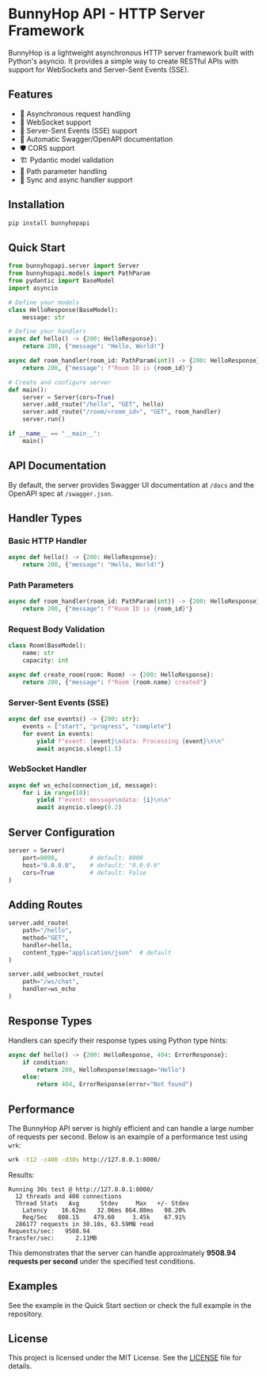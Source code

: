 # BunnyHop API - HTTP Server Framework

BunnyHop is a lightweight asynchronous HTTP server framework built with Python's asyncio. It provides a simple way to create RESTful APIs with support for WebSockets and Server-Sent Events (SSE).

## Features

- 🚀 Asynchronous request handling
- 📡 WebSocket support
- 🔄 Server-Sent Events (SSE) support
- 📝 Automatic Swagger/OpenAPI documentation
- 🛡️ CORS support
- 🏗️ Pydantic model validation
- 📌 Path parameter handling
- 🔄 Sync and async handler support

## Installation

```bash
pip install bunnyhopapi
```

## Quick Start

```python
from bunnyhopapi.server import Server
from bunnyhopapi.models import PathParam
from pydantic import BaseModel
import asyncio

# Define your models
class HelloResponse(BaseModel):
    message: str

# Define your handlers
async def hello() -> {200: HelloResponse}:
    return 200, {"message": "Hello, World!"}

async def room_handler(room_id: PathParam(int)) -> {200: HelloResponse}:
    return 200, {"message": f"Room ID is {room_id}"}

# Create and configure server
def main():
    server = Server(cors=True)
    server.add_route("/hello", "GET", hello)
    server.add_route("/room/<room_id>", "GET", room_handler)
    server.run()

if __name__ == "__main__":
    main()
```

## API Documentation

By default, the server provides Swagger UI documentation at `/docs` and the OpenAPI spec at `/swagger.json`.

## Handler Types

### Basic HTTP Handler

```python
async def hello() -> {200: HelloResponse}:
    return 200, {"message": "Hello, World!"}
```

### Path Parameters

```python
async def room_handler(room_id: PathParam(int)) -> {200: HelloResponse}:
    return 200, {"message": f"Room ID is {room_id}"}
```

### Request Body Validation

```python
class Room(BaseModel):
    name: str
    capacity: int

async def create_room(room: Room) -> {200: HelloResponse}:
    return 200, {"message": f"Room {room.name} created"}
```

### Server-Sent Events (SSE)

```python
async def sse_events() -> {200: str}:
    events = ["start", "progress", "complete"]
    for event in events:
        yield f"event: {event}\ndata: Processing {event}\n\n"
        await asyncio.sleep(1.5)
```

### WebSocket Handler

```python
async def ws_echo(connection_id, message):
    for i in range(10):
        yield f"event: message\ndata: {i}\n\n"
        await asyncio.sleep(0.2)
```

## Server Configuration

```python
server = Server(
    port=8000,         # default: 8000
    host="0.0.0.0",    # default: "0.0.0.0"
    cors=True          # default: False
)
```

## Adding Routes

```python
server.add_route(
    path="/hello",
    method="GET",
    handler=hello,
    content_type="application/json"  # default
)

server.add_websocket_route(
    path="/ws/chat",
    handler=ws_echo
)
```

## Response Types

Handlers can specify their response types using Python type hints:

```python
async def hello() -> {200: HelloResponse, 404: ErrorResponse}:
    if condition:
        return 200, HelloResponse(message="Hello")
    else:
        return 404, ErrorResponse(error="Not found")
```

## Performance

The BunnyHop API server is highly efficient and can handle a large number of requests per second. Below is an example of a performance test using `wrk`:

```bash
wrk -t12 -c400 -d30s http://127.0.0.1:8000/
```

Results:

```
Running 30s test @ http://127.0.0.1:8000/
  12 threads and 400 connections
  Thread Stats   Avg      Stdev     Max   +/- Stdev
    Latency    16.62ms   32.06ms 864.88ms   98.20%
    Req/Sec   808.15    479.60     3.45k    67.91%
  286177 requests in 30.10s, 63.59MB read
Requests/sec:   9508.94
Transfer/sec:      2.11MB
```

This demonstrates that the server can handle approximately **9508.94 requests per second** under the specified test conditions.

## Examples

See the example in the Quick Start section or check the full example in the repository.

## License

This project is licensed under the MIT License. See the [LICENSE](LICENSE) file for details.